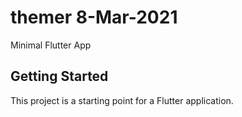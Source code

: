 # themer 8-Mar-2021

Minimal Flutter App

## Getting Started

This project is a starting point for a Flutter application.
